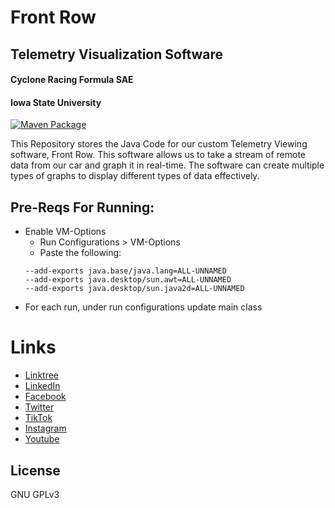 ﻿# Front Row
## Telemetry Visualization Software
#### Cyclone Racing Formula SAE
#### Iowa State University

[![Maven Package](https://github.com/Cyclone-Racing/Front-Row/actions/workflows/maven-publish.yml/badge.svg?branch=main)](https://github.com/Cyclone-Racing/Front-Row/actions/workflows/maven-publish.yml)

This Repository stores the Java Code for our custom Telemetry Viewing software, Front Row. This software allows us to take a stream of remote data from our car and graph it in real-time. The software can create multiple types of graphs to display different types of data effectively.

## Pre-Reqs For Running:
- Enable VM-Options
    - Run Configurations > VM-Options
    - Paste the following:
    ```
    --add-exports java.base/java.lang=ALL-UNNAMED
    --add-exports java.desktop/sun.awt=ALL-UNNAMED
    --add-exports java.desktop/sun.java2d=ALL-UNNAMED
    ```
- For each run, under run configurations update main class

# Links
- [Linktree](https://linktr.ee/cycloneracing)
- [LinkedIn](https://www.linkedin.com/company/cyclone-racing/)
- [Facebook](https://www.facebook.com/CycloneRacingUS/)
- [Twitter](https://twitter.com/cycloneracingus?lang=en)
- [TikTok](https://www.tiktok.com/@cycloneracing)
- [Instagram](https://www.instagram.com/cycloneracingus/)
- [Youtube](https://www.youtube.com/channel/UCQaE_Bqq185kTRbl6uPepTg/videos)

## License

GNU GPLv3

